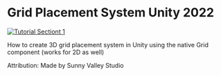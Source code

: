 # Grid Placement System Unity 2022
[![Tutorial Sectiont 1](http://img.youtube.com/vi/l0emsAHIBjU/hqdefault.jpg)](https://youtu.be/l0emsAHIBjU)
<p> How to create 3D grid placement system in Unity using the native Grid component (works for 2D as well)

<p>Attribution:
Made by Sunny Valley Studio
